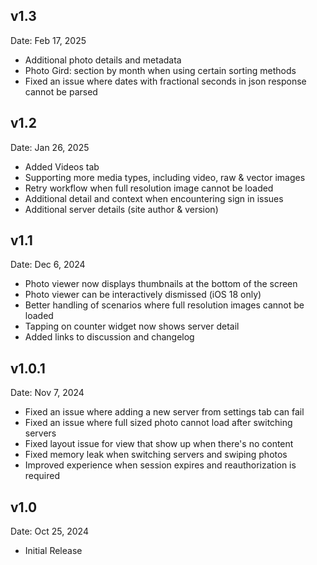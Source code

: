 ## v1.3
Date: Feb 17, 2025

- Additional photo details and metadata
- Photo Gird: section by month when using certain sorting methods
- Fixed an issue where dates with fractional seconds in json response cannot be parsed

## v1.2
Date: Jan 26, 2025

- Added Videos tab
- Supporting more media types, including video, raw & vector images
- Retry workflow when full resolution image cannot be loaded
- Additional detail and context when encountering sign in issues
- Additional server details (site author & version)

## v1.1
Date: Dec 6, 2024

- Photo viewer now displays thumbnails at the bottom of the screen
- Photo viewer can be interactively dismissed (iOS 18 only)
- Better handling of scenarios where full resolution images cannot be loaded
- Tapping on counter widget now shows server detail
- Added links to discussion and changelog

## v1.0.1
Date: Nov 7, 2024

- Fixed an issue where adding a new server from settings tab can fail
- Fixed an issue where full sized photo cannot load after switching servers
- Fixed layout issue for view that show up when there's no content
- Fixed memory leak when switching servers and swiping photos
- Improved experience when session expires and reauthorization is required

## v1.0
Date: Oct 25, 2024

- Initial Release
